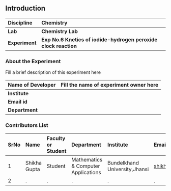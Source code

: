 ## Introduction


<b>Discipline | <b> Chemistry
:--|:--|
<b> Lab | <b> Chemistry Lab
<b> Experiment|     <b> Exp No.6 Knetics of iodide-hydrogen peroxide clock reaction

### About the Experiment 

Fill a brief description of this experiment here

<b>Name of Developer | <b> Fill the name of experiment owner here 
:--|:--|
<b> Institute | <b>  
<b> Email id|     <b>  
<b> Department |  

### Contributors List

SrNo | Name | Faculty or Student | Department| Institute | Email id
:--|:--|:--|:--|:--|:--|
1 | Shikha Gupta | Student | Mathematics & Computer Applications | Bundelkhand University,Jhansi | shikhabhu099@gmail.com
2 | . | . | . | . | .
